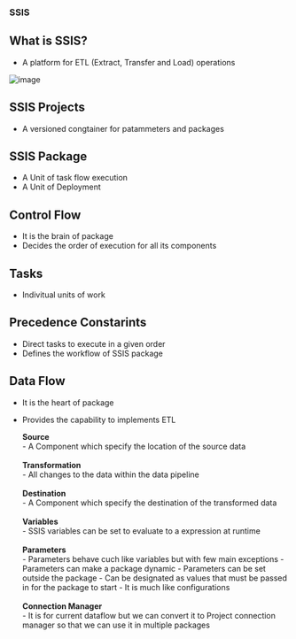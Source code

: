 ### SSIS


## What is SSIS?
- A platform for ETL (Extract, Transfer and Load) operations

![image](https://github.com/user-attachments/assets/63e14d71-16dc-44a1-bce8-948ed074f46f)

## SSIS Projects
- A versioned congtainer for patammeters and packages

## SSIS Package
- A Unit of task flow execution
- A Unit of Deployment

## Control Flow

- It is the brain of package
- Decides the order of execution for all its components

## Tasks
- Indivitual units of work

## Precedence Constarints
- Direct tasks to execute in a given order 
- Defines the workflow of SSIS package

## Data Flow
- It is the heart of package
- Provides the capability to implements ETL

    <b>Source</b><br/>
      - A Component which specify the location of the source data<br/><br/>
    <b>Transformation</b><br/>
      - All changes to the data within the data pipeline<br/><br/>
    <b>Destination</b><br/>
      - A Component which specify the destination of the transformed data<br/><br/>
    <b>Variables</b><br/>
      - SSIS variables can be set to evaluate to a expression at runtime<br/><br/>
    <b>Parameters</b><br/>
      - Parameters behave cuch like variables but with few main exceptions
      - Parameters can make a package dynamic
      - Parameters can be set outside the package
      - Can be designated as values that must be passed in for the package to start
      - It is much like configurations<br/><br/>
    <b>Connection Manager</b><br/>
      - It is for current dataflow but we can convert it to Project connection manager so that we can use it in multiple packages
